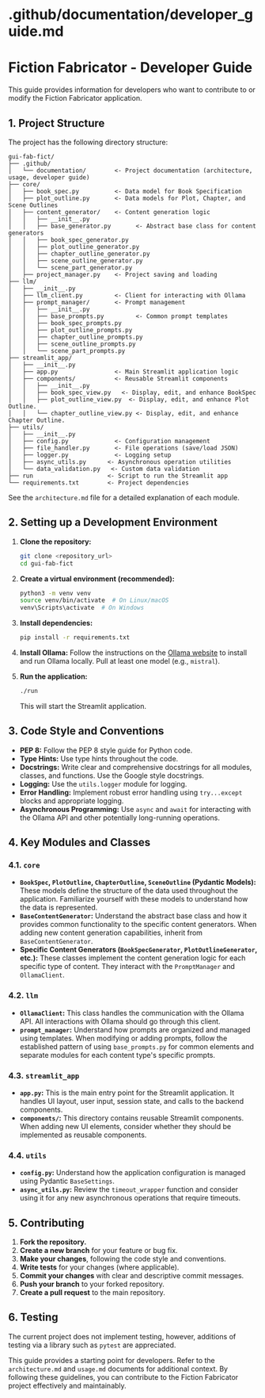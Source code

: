 
# .github/documentation/developer_guide.md
# Fiction Fabricator - Developer Guide

This guide provides information for developers who want to contribute to or modify the Fiction Fabricator application.

## 1. Project Structure

The project has the following directory structure:

```
gui-fab-fict/
├── .github/
│   └── documentation/        <- Project documentation (architecture, usage, developer guide)
├── core/
│   ├── book_spec.py          <- Data model for Book Specification
│   ├── plot_outline.py       <- Data models for Plot, Chapter, and Scene Outlines
│   ├── content_generator/    <- Content generation logic
│   │   ├── __init__.py
│   │   ├── base_generator.py       <- Abstract base class for content generators
│   │   ├── book_spec_generator.py
│   │   ├── plot_outline_generator.py
│   │   ├── chapter_outline_generator.py
│   │   ├── scene_outline_generator.py
│   │   └── scene_part_generator.py
│   ├── project_manager.py    <- Project saving and loading
├── llm/
│   ├── __init__.py
│   ├── llm_client.py         <- Client for interacting with Ollama
│   ├── prompt_manager/       <- Prompt management
│   │   ├── __init__.py
│   │   ├── base_prompts.py         <- Common prompt templates
│   │   ├── book_spec_prompts.py
│   │   ├── plot_outline_prompts.py
│   │   ├── chapter_outline_prompts.py
│   │   ├── scene_outline_prompts.py
│   │   └── scene_part_prompts.py
├── streamlit_app/
│   ├── __init__.py
│   ├── app.py                <- Main Streamlit application logic
│   ├── components/           <- Reusable Streamlit components
│   │   ├── __init__.py
│   │   ├── book_spec_view.py   <- Display, edit, and enhance BookSpec
│   │   ├── plot_outline_view.py  <- Display, edit, and enhance Plot Outline.
│   │   └── chapter_outline_view.py <- Display, edit, and enhance Chapter Outline.
├── utils/
│   ├── __init__.py
│   ├── config.py             <- Configuration management
│   ├── file_handler.py       <- File operations (save/load JSON)
│   ├── logger.py             <- Logging setup
│   ├── async_utils.py      <- Asynchronous operation utilities
│   └── data_validation.py   <- Custom data validation
├── run                     <- Script to run the Streamlit app
└── requirements.txt        <- Project dependencies
```

See the `architecture.md` file for a detailed explanation of each module.

## 2. Setting up a Development Environment

1.  **Clone the repository:**
    ```bash
    git clone <repository_url>
    cd gui-fab-fict
    ```

2.  **Create a virtual environment (recommended):**
    ```bash
    python3 -m venv venv
    source venv/bin/activate  # On Linux/macOS
    venv\Scripts\activate  # On Windows
    ```

3.  **Install dependencies:**
    ```bash
    pip install -r requirements.txt
    ```

4.  **Install Ollama:** Follow the instructions on the [Ollama website](https://ollama.ai/) to install and run Ollama locally.  Pull at least one model (e.g., `mistral`).

5.  **Run the application:**
    ```bash
    ./run
    ```
    This will start the Streamlit application.

## 3. Code Style and Conventions

*   **PEP 8:** Follow the PEP 8 style guide for Python code.
*   **Type Hints:** Use type hints throughout the code.
*   **Docstrings:**  Write clear and comprehensive docstrings for all modules, classes, and functions. Use the Google style docstrings.
*   **Logging:** Use the `utils.logger` module for logging.
*   **Error Handling:** Implement robust error handling using `try...except` blocks and appropriate logging.
*   **Asynchronous Programming:** Use `async` and `await` for interacting with the Ollama API and other potentially long-running operations.

## 4. Key Modules and Classes

### 4.1. `core`

*   **`BookSpec`, `PlotOutline`, `ChapterOutline`, `SceneOutline` (Pydantic Models):**  These models define the structure of the data used throughout the application.  Familiarize yourself with these models to understand how the data is represented.
*   **`BaseContentGenerator`:** Understand the abstract base class and how it provides common functionality to the specific content generators.  When adding new content generation capabilities, inherit from `BaseContentGenerator`.
*   **Specific Content Generators (`BookSpecGenerator`, `PlotOutlineGenerator`, etc.):**  These classes implement the content generation logic for each specific type of content. They interact with the `PromptManager` and `OllamaClient`.

### 4.2. `llm`

*   **`OllamaClient`:**  This class handles the communication with the Ollama API.  All interactions with Ollama should go through this client.
*   **`prompt_manager`:** Understand how prompts are organized and managed using templates.  When modifying or adding prompts, follow the established pattern of using `base_prompts.py` for common elements and separate modules for each content type's specific prompts.

### 4.3. `streamlit_app`

*   **`app.py`:** This is the main entry point for the Streamlit application. It handles UI layout, user input, session state, and calls to the backend components.
*   **`components/`:** This directory contains reusable Streamlit components.  When adding new UI elements, consider whether they should be implemented as reusable components.

### 4.4. `utils`

*   **`config.py`:** Understand how the application configuration is managed using Pydantic `BaseSettings`.
*   **`async_utils.py`:** Review the `timeout_wrapper` function and consider using it for any new asynchronous operations that require timeouts.

## 5. Contributing

1.  **Fork the repository.**
2.  **Create a new branch** for your feature or bug fix.
3.  **Make your changes**, following the code style and conventions.
4.  **Write tests** for your changes (where applicable).
5.  **Commit your changes** with clear and descriptive commit messages.
6.  **Push your branch** to your forked repository.
7.  **Create a pull request** to the main repository.

## 6. Testing
The current project does not implement testing, however, additions of testing via a library such as `pytest` are appreciated.

This guide provides a starting point for developers.  Refer to the `architecture.md` and `usage.md` documents for additional context.  By following these guidelines, you can contribute to the Fiction Fabricator project effectively and maintainably.

